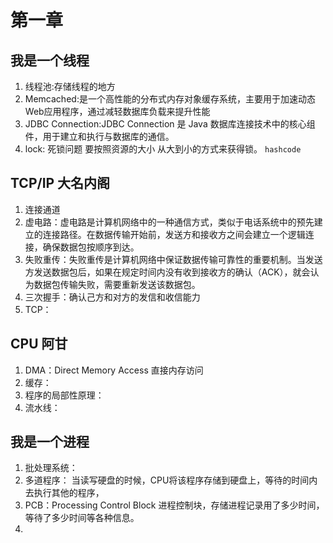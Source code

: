 # 第一章   
## 我是一个线程
1. 线程池:存储线程的地方
2. Memcached:是一个高性能的分布式内存对象缓存系统，主要用于加速动态Web应用程序，通过减轻数据库负载来提升性能
3. JDBC Connection:JDBC Connection 是 Java 数据库连接技术中的核心组件，用于建立和执行与数据库的通信。
4. lock: 死锁问题  要按照资源的大小 从大到小的方式来获得锁。  `hashcode`

## TCP/IP 大名内阁
1. 连接通道    
2. 虚电路：虚电路是计算机网络中的一种通信方式，类似于电话系统中的预先建立的连接路径。在数据传输开始前，发送方和接收方之间会建立一个逻辑连接，确保数据包按顺序到达。    
3. 失败重传：失败重传是计算机网络中保证数据传输可靠性的重要机制。当发送方发送数据包后，如果在规定时间内没有收到接收方的确认（ACK），就会认为数据包传输失败，需要重新发送该数据包。
4. 三次握手：确认己方和对方的发信和收信能力
5. TCP：

## CPU 阿甘
1. DMA：Direct Memory Access 直接内存访问
2. 缓存：
3. 程序的局部性原理：
4. 流水线：
## 我是一个进程
1. 批处理系统：
2. 多道程序： 当读写硬盘的时候，CPU将该程序存储到硬盘上，等待的时间内去执行其他的程序，
3. PCB：Processing Control Block 进程控制块，存储进程记录用了多少时间，等待了多少时间等各种信息。
4. 